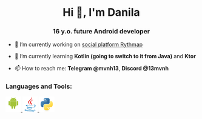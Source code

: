 <h1 align="center">Hi 👋, I'm Danila</h1>
<h3 align="center">16 y.o. future Android developer</h3>

- 🔭 I’m currently working on [social platform Rythmap](https://github.com/Rythmap/Rythmap-client/)

- 🌱 I’m currently learning **Kotlin (going to switch to it from Java)** and **Ktor**

- 📫 How to reach me: **Telegram @mvnh13**, **Discord @13mvnh**

<h3 align="left">Languages and Tools:</h3>
<p align="left"> <a href="https://developer.android.com" target="_blank" rel="noreferrer"> <img src="https://raw.githubusercontent.com/devicons/devicon/master/icons/android/android-original-wordmark.svg" alt="android" width="40" height="40"/> </a> <a href="https://www.java.com" target="_blank" rel="noreferrer"> <img src="https://raw.githubusercontent.com/devicons/devicon/master/icons/java/java-original.svg" alt="java" width="40" height="40"/> </a> <a href="https://www.python.org" target="_blank" rel="noreferrer"> <img src="https://raw.githubusercontent.com/devicons/devicon/master/icons/python/python-original.svg" alt="python" width="40" height="40"/> </a>

